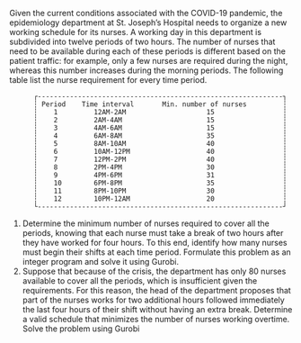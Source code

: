 Given the current conditions associated with the COVID-19 pandemic, the epidemiology department at
St. Joseph’s Hospital needs to organize a new working schedule for its nurses. A working day in this
department is subdivided into twelve periods of two hours. The number of nurses that need to be available
during each of these periods is different based on the patient traffic: for example, only a few nurses are
required during the night, whereas this number increases during the morning periods. The following table
list the nurse requirement for every time period.



          ┌-------------------------------------------------------------┐
          ┆ Period    Time interval       Min. number of nurses         ┆
          ┆    1         12AM-2AM                    15                 ┆
          ┆    2         2AM-4AM                     15                 ┆
          ┆    3         4AM-6AM                     15                 ┆
          ┆    4         6AM-8AM                     35                 ┆
          ┆    5         8AM-10AM                    40                 ┆
          ┆    6         10AM-12PM                   40                 ┆
          ┆    7         12PM-2PM                    40                 ┆
          ┆    8         2PM-4PM                     30                 ┆
          ┆    9         4PM-6PM                     31                 ┆
          ┆    10        6PM-8PM                     35                 ┆
          ┆    11        8PM-10PM                    30                 ┆
          ┆    12        10PM-12AM                   20                 ┆
          └-------------------------------------------------------------┘

1. Determine the minimum number of nurses required to cover all the periods, knowing that each nurse
must take a break of two hours after they have worked for four hours. To this end, identify how many
nurses must begin their shifts at each time period. Formulate this problem as an integer program and
solve it using Gurobi.
2. Suppose that because of the crisis, the department has only 80 nurses available to cover all the periods,
which is insufficient given the requirements. For this reason, the head of the department proposes that
part of the nurses works for two additional hours followed immediately the last four hours of their
shift without having an extra break. Determine a valid schedule that minimizes the number of nurses
working overtime. Solve the problem using Gurobi
